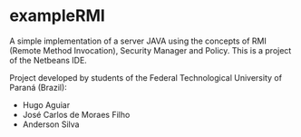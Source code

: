 # exampleRMI
A simple implementation of a server JAVA using the concepts of RMI (Remote Method Invocation), Security Manager and Policy. This is a project of the Netbeans IDE.


Project developed by students of the Federal Technological University of Paraná (Brazil):
- Hugo Aguiar
- José Carlos de Moraes Filho
- Anderson Silva
